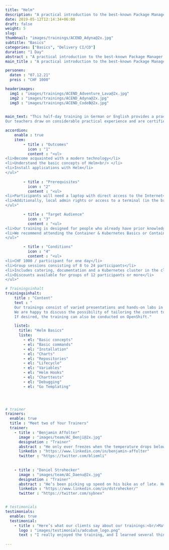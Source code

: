 ```yaml
---
title: "Helm"
description: "A practical introduction to the best-known Package Manager for applications on Kubernetes."
date: 2019-05-12T12:14:34+06:00
draft: false
weight: 5
slug: 
thumbnail: "images/trainings/ACEND_Adyna@2x.jpg"
subtitle: "Basics"
categories: ["Basics", "Delivery CI/CD"]
duration: "1 Day"
abstract : "A practical introduction to the best-known Package Manager for applications on Kubernetes."
main_title : "A practical introduction to the best-known Package Manager for applications on Kubernetes."

personen: 
  daten : "07.12.21"
  preis : "CHF 1000"

headerimages:
  img1 : "images/trainings/ACEND_Adventure_Lava@2x.jpg"
  img2 : "images/trainings/ACEND_Adyna@2x.jpg"
  img3 : "images/trainings/ACEND_CodeB@2x.jpg"
      

main_text: "This half-day training in German or English provides a practical and easy-to-understand introduction to Helm, the best-known package manager for applications on Kubernetes. With Helm, even complex applications can be defined, installed, managed and run on container platforms.\n\n
Our teachers draw on considerable practical experience and are certified Kubernetes administrators."

accordion:
    enable : true
    item:
        - title : "Outcomes"
          icon : "1"
          content : "<ul>
<li>Become acquainted with a modern technology</li>
<li>Understand the basic concepts of Helm<br/> </li>
<li>Install applications with Helm</li>
</ul>"
 
        - title : "Prerequisites"
          icon : "2"
          content : "<ul>
<li>Participants will need a laptop with direct access to the Internet</li>
<li>Additionally, local admin rights or access to a terminal (in the browser) are required</li>
</ul>"

        - title : "Target Audience"
          icon : "3"
          content : "<ul>
<li>Our training is designed for people who already have prior knowledge of container technologies</li>
<li>We recommend attending the Container & Kubernetes Basics or Container & OpenShift Basics training before registering for this course</li>
</ul>"

        - title : "Conditions"
          icon : "4"
          content : "<ul>
<li>CHF 1000 / participant for one day</li>
<li>Group sessions consisting of 8 to 24 participants</li>
<li>Includes catering, documentation and a Kubernetes cluster in the cloud</li>
<li>Discounts available for groups of 12 participants or more</li>
</ul>"

# Trainingsinhalt
trainingsinhalt: 
    title : "Content"
    text : "
    Our trainings consist of varied presentations and hands-on labs in order to teach content in an appealing fashion. 
    We are happy to discuss the possibility of tailoring the content to your infrastructure. Should you require additional contents, we can adapt the program to your needs.
    If desired, the training can also be conducted on OpenShift."

    liste1:
      title: "Helm Basics"
      liste:
        - el: "Basic concepts"
        - el: "Basic commands"
        - el: "Installation"
        - el: "Charts"
        - el: "Repositories"
        - el: "Lifecycle"
        - el: "Variables"
        - el: "Helm Hooks"
        - el: "Charttests"                
        - el: "Debugging"
        - el: "Go Templating"
        



# trainer
trainers:
  enable: true
  title : "Meet two of Your Trainers"
  trainer:
    - title : "Benjamin Affolter"
      image : "images/team/AC_Benji@2x.jpg"
      designation : "Trainer"
      abstract : "He only ever freezes when the temperature drops below 30 Celsius, but certainly not in the face of new technologies or the demands of the participants in his trainings."
      linkedin : "https://www.linkedin.com/in/benjamin-affolter"
      twitter : "https://twitter.com/bliemli"
    
    
    - title : "Daniel Strohecker"
      image : "images/team/AC_Daenu@2x.jpg"
      designation : "Trainer"
      abstract : "He’s been picking up speed on his bike as of late. He can slow down, though, and make sure our clients proceed through our trainings on sure feet."
      linkedin : "https://www.linkedin.com/in/dstrohecker/"
      twitter : "https://twitter.com/sybnex"


# testimonials
testimonials:
  enable: true
  testimonial:
    - title : "Here’s what our clients say about our trainings:<br/>Matthias Summer, Austria"
      logo : "images/testimonials/adcubum_logo.png"
      text : "I really enjoyed the training, and I learned several things that helped me with my daily tasks. You could tell that the trainers had a lot of practical experience with and passion for the technology. They also supported us well and gave us useful advice."     
      
---
```

